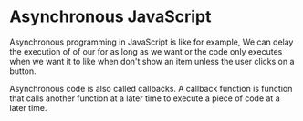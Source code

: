 # Asynchronous JavaScript
Asynchronous programming in JavaScript is like for example, We can delay the execution of of our for as long as we want or the code only executes when we want it to like when don't show an item unless the user clicks on a button.

Asynchronous code is also called callbacks. A callback function is function that calls another function at a later time to execute a piece of code at a later time.